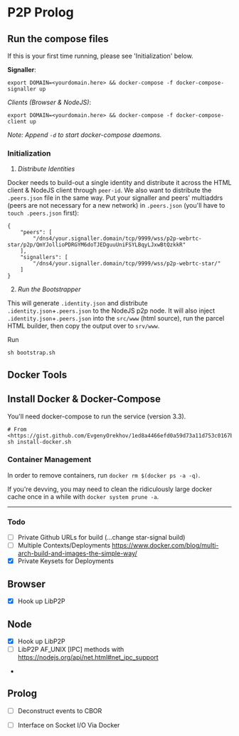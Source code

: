# P2P Prolog

## Run the compose files

If this is your first time running, please see 'Initialization' below.

**Signaller**: 

```
export DOMAIN=<yourdomain.here> && docker-compose -f docker-compose-signaller up 
```

*Clients (Browser & NodeJS)*: 
```
export DOMAIN=<yourdomain.here> && docker-compose -f docker-compose-client up 
```

_Note: Append `-d` to start docker-compose daemons._

### Initialization

1. *Distribute Identities*

Docker needs to build-out a single identity and distribute it across the HTML client & NodeJS client through `peer-id`. We also want to distribute the `.peers.json` file in the same way. Put your signaller and peers' multiaddrs (peers are not necessary for a new network) in `.peers.json` (you'll have to `touch .peers.json` first):

```
{
	"peers": [
		"/dns4/your.signaller.domain/tcp/9999/wss/p2p-webrtc-star/p2p/QmYJollioPDRGYM6doTJEDguuUniFSYLBqyLJxwBtQzkkR"
	],
	"signallers": [
		"/dns4/your.signaller.domain/tcp/9999/wss/p2p-webrtc-star/"
	]
}
```

2. *Run the Bootstrapper*

This will generate `.identity.json` and distribute `.identity.json`+`.peers.json` to the NodeJS p2p node. It will also inject `.identity.json`+`.peers.json` into the `src/www` (html source), run the parcel HTML builder, then copy the output over to `srv/www`.

Run 
```
sh bootstrap.sh
```

## Docker Tools

## Install Docker & Docker-Compose

You'll need docker-compose to run the service (version 3.3). 
```
# From <https://gist.github.com/EvgenyOrekhov/1ed8a4466efd0a59d73a11d753c0167b>
sh install-docker.sh
```

### Container Management
In order to remove containers, run `docker rm $(docker ps -a -q)`.

If you're devving, you may need to clean the ridiculously large 
docker cache once in a while with `docker system prune -a`.

***

### Todo

- [ ] Private Github URLs for build (...change star-signal build)
- [ ] Multiple Contexts/Deployments <https://www.docker.com/blog/multi-arch-build-and-images-the-simple-way/>
- [X] Private Keysets for Deployments

## Browser

- [X] Hook up LibP2P

## Node

- [X] Hook up LibP2P
- [ ] LibP2P AF_UNIX [IPC] methods with <https://nodejs.org/api/net.html#net_ipc_support>
- 

## Prolog
- [ ] Deconstruct events to CBOR
- [ ] Interface on Socket I/O Via Docker

